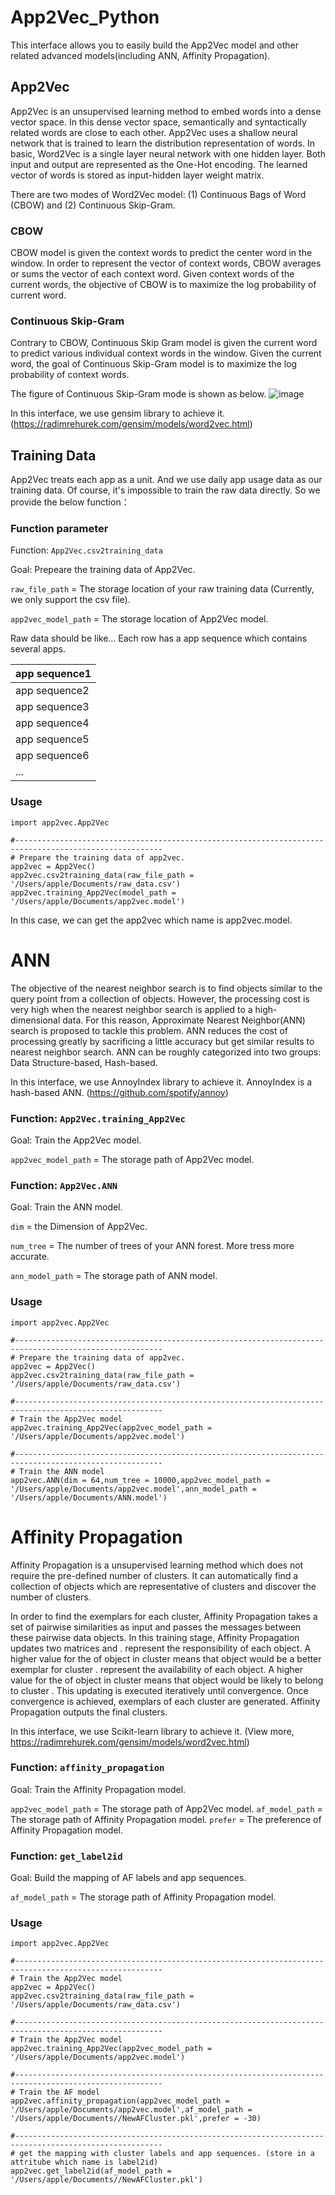 # App2Vec_Python
This interface allows you to easily build the App2Vec model and other related advanced models(including ANN, Affinity Propagation).

## App2Vec
App2Vec is an unsupervised learning method to embed words into a dense vector space. In this dense vector space, semantically and syntactically related words are close to each other. App2Vec uses a shallow neural network that is trained to learn the distribution representation of words. In basic, Word2Vec is a single layer neural network with one hidden layer. Both input and output are represented as the One-Hot encoding. The learned vector of words is stored as input-hidden layer weight matrix.

There are two modes of Word2Vec model: (1) Continuous Bags of Word (CBOW) and (2) Continuous Skip-Gram. 
### CBOW
CBOW model is given the context words to predict the center word in the window. In order to represent the vector of context words, CBOW averages or sums the vector of each context word. Given context words of the current words, the objective of CBOW is to maximize the log probability of current word.

### Continuous Skip-Gram
Contrary to CBOW, Continuous Skip Gram model is given the current word to predict various individual context words in the window. Given the current word, the goal of Continuous Skip-Gram model is to maximize the log probability of context words.

The figure of Continuous Skip-Gram mode is shown as below.
![image](image/skip-gram.png)

In this interface, we use gensim library to achieve it.
(https://radimrehurek.com/gensim/models/word2vec.html)

## Training Data
App2Vec treats each app as a unit. And we use daily app usage data as our training data.
Of course, it's impossible to train the raw data directly.
So we provide the below function：

### Function parameter
Function: `App2Vec.csv2training_data`

Goal: Prepeare the training data of App2Vec.

`raw_file_path` = The storage location of your raw training data (Currently, we only support the csv file).

`app2vec_model_path` = The storage location of App2Vec model.

Raw data should be like...
Each row has a app sequence which contains several apps.

| app sequence1 |
| :--- |
| app sequence2 |
| app sequence3 |
| app sequence4 |
| app sequence5 |
| app sequence6 |
| ... |


### Usage
```text
import app2vec.App2Vec

#-------------------------------------------------------------------------------------------------------
# Prepare the training data of app2vec.
app2vec = App2Vec()
app2vec.csv2training_data(raw_file_path = '/Users/apple/Documents/raw_data.csv')
app2vec.training_App2Vec(model_path = '/Users/apple/Documents/app2vec.model')
```
In this case, we can get the app2vec which name is app2vec.model.

# ANN
The objective of the nearest neighbor search is to find objects similar to the query point from a collection of objects. However, the processing cost is very high when the nearest neighbor search is applied to a high-dimensional data. For this reason, Approximate Nearest Neighbor(ANN) search is proposed to tackle this problem. ANN reduces the cost of processing greatly by sacrificing a little accuracy but get similar results to nearest neighbor search. ANN can be roughly categorized into two groups: Data Structure-based, Hash-based.

In this interface, we use AnnoyIndex library to achieve it. AnnoyIndex is a hash-based ANN.
(https://github.com/spotify/annoy)

### Function: `App2Vec.training_App2Vec`

Goal: Train the App2Vec model.

`app2vec_model_path` = The storage path of App2Vec model.

### Function: `App2Vec.ANN`

Goal: Train the ANN model.

`dim` = the Dimension of App2Vec.

`num_tree` = The number of trees of your ANN forest. More tress more accurate.

`ann_model_path` = The storage path of ANN model.

### Usage
```text
import app2vec.App2Vec

#-------------------------------------------------------------------------------------------------------
# Prepare the training data of app2vec.
app2vec = App2Vec()
app2vec.csv2training_data(raw_file_path = '/Users/apple/Documents/raw_data.csv')

#-------------------------------------------------------------------------------------------------------
# Train the App2Vec model
app2vec.training_App2Vec(app2vec_model_path = '/Users/apple/Documents/app2vec.model')

#-------------------------------------------------------------------------------------------------------
# Train the ANN model
app2vec.ANN(dim = 64,num_tree = 10000,app2vec_model_path = '/Users/apple/Documents/app2vec.model',ann_model_path = '/Users/apple/Documents/ANN.model')
```

# Affinity Propagation
Affinity Propagation is a unsupervised learning method which does not require the pre-defined number of clusters. It can automatically find a collection of objects which are representative of clusters and discover the number of clusters.

In order to find the exemplars for each cluster, Affinity Propagation takes a set of pairwise similarities as input and passes the messages between these pairwise data objects. In this training stage, Affinity Propagation updates two matrices  and .  represent the responsibility of each object. A higher value for the  of object in cluster  means that object would be a better exemplar for cluster .  represent the availability of each object. A higher value for the  of object in cluster  means that object would be likely to belong to cluster . This updating is executed iteratively until convergence. Once convergence is achieved, exemplars of each cluster are generated. Affinity Propagation outputs the final clusters.

In this interface, we use Scikit-learn library to achieve it.
(View more, https://radimrehurek.com/gensim/models/word2vec.html)

### Function: `affinity_propagation`

Goal: Train the Affinity Propagation model.

`app2vec_model_path` = The storage path of App2Vec model.
`af_model_path` = The storage path of Affinity Propagation model.
`prefer` = The preference of Affinity Propagation model.

### Function: `get_label2id`

Goal: Build the mapping of AF labels and app sequences.

`af_model_path` = The storage path of Affinity Propagation model.

### Usage
```text
import app2vec.App2Vec

#-------------------------------------------------------------------------------------------------------
# Train the App2Vec model
app2vec = App2Vec()
app2vec.csv2training_data(raw_file_path = '/Users/apple/Documents/raw_data.csv')

#-------------------------------------------------------------------------------------------------------
# Train the App2Vec model
app2vec.training_App2Vec(app2vec_model_path = '/Users/apple/Documents/app2vec.model')

#-------------------------------------------------------------------------------------------------------
# Train the AF model
app2vec.affinity_propagation(app2vec_model_path = '/Users/apple/Documents/app2vec.model',af_model_path = '/Users/apple/Documents//NewAFCluster.pkl',prefer = -30)

#-------------------------------------------------------------------------------------------------------
# get the mapping with cluster labels and app sequences. (store in a attritube which name is label2id)
app2vec.get_label2id(af_model_path = '/Users/apple/Documents//NewAFCluster.pkl')
```




